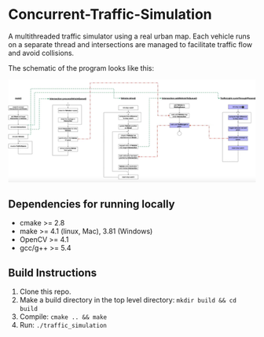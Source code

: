 # Concurrent-Traffic-Simulation

A multithreaded traffic simulator using a real urban map. Each vehicle runs on a separate thread and intersections are managed to facilitate traffic flow and avoid collisions.

The schematic of the program looks like this:

<img src="data/schematic.png" width="800">

## Dependencies for running locally

- cmake >= 2.8
- make >= 4.1 (linux, Mac), 3.81 (Windows)
- OpenCV >= 4.1
- gcc/g++ >= 5.4

## Build Instructions

1. Clone this repo.
2. Make a build directory in the top level directory: `mkdir build && cd build`
3. Compile: `cmake .. && make`
4. Run: `./traffic_simulation`
